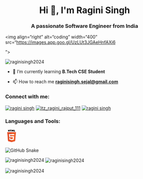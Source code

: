 <h1 align="center">Hi 👋, I'm Ragini Singh</h1>
<h3 align="center">A passionate Software Engineer from India</h3>

<img align=“right” alt=“coding” width=“400” src=“https://images.app.goo.gl/UzLUt3JGAeHnfAXi6

”>

<p align="left"> <img src="https://komarev.com/ghpvc/?username=raginisingh2024&label=Profile%20views&color=0e75b6&style=flat" alt="raginisingh2024" /> </p>

- 🌱 I’m currently learning **B.Tech CSE Student**

- 📫 How to reach me **raginisingh.sejal@gmail.com**

<h3 align="left">Connect with me:</h3>
<p align="left">
<a href="https://linkedin.com/in/ragini singh" target="blank"><img align="center" src="https://raw.githubusercontent.com/rahuldkjain/github-profile-readme-generator/master/src/images/icons/Social/linked-in-alt.svg" alt="ragini singh" height="30" width="40" /></a>
<a href="https://instagram.com/itz_ragini_rajput_111" target="blank"><img align="center" src="https://raw.githubusercontent.com/rahuldkjain/github-profile-readme-generator/master/src/images/icons/Social/instagram.svg" alt="itz_ragini_rajput_111" height="30" width="40" /></a>
<a href="https://www.youtube.com/c/ragini singh" target="blank"><img align="center" src="https://raw.githubusercontent.com/rahuldkjain/github-profile-readme-generator/master/src/images/icons/Social/youtube.svg" alt="ragini singh" height="30" width="40" /></a>
</p>

<h3 align="left">Languages and Tools:</h3>
<p align="left"> <a href="https://www.w3.org/html/" target="_blank" rel="noreferrer"> <img src="https://raw.githubusercontent.com/devicons/devicon/master/icons/html5/html5-original-wordmark.svg" alt="html5" width="40" height="40"/> </a> </p>

![GitHub Snake](https://raw.githubusercontent.com/RaginiSingh2024/snk/output/github-contribution-grid-snake.svg)



<p><img align="left" src="https://github-readme-stats.vercel.app/api/top-langs?username=raginisingh2024&show_icons=true&locale=en&layout=compact" alt="raginisingh2024" /></p>

<p>&nbsp;<img align="center" src="https://github-readme-stats.vercel.app/api?username=raginisingh2024&show_icons=true&locale=en" alt="raginisingh2024" /></p>

<p><img align="center" src="https://github-readme-streak-stats.herokuapp.com/?user=raginisingh2024&" alt="raginisingh2024" /></p>
